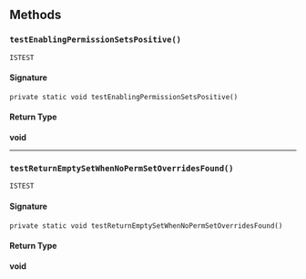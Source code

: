 ## Methods

### `testEnablingPermissionSetsPositive()`

`ISTEST`

#### Signature

```apex
private static void testEnablingPermissionSetsPositive()
```

#### Return Type

**void**

---

### `testReturnEmptySetWhenNoPermSetOverridesFound()`

`ISTEST`

#### Signature

```apex
private static void testReturnEmptySetWhenNoPermSetOverridesFound()
```

#### Return Type

**void**
